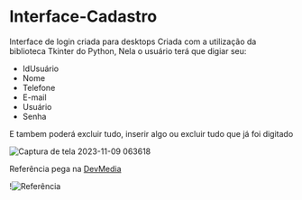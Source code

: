# Interface-Cadastro
Interface de login criada para desktops Criada com a utilização da biblioteca Tkinter do Python, Nela o usuário terá que digiar seu: 

- IdUsuário
- Nome
- Telefone
- E-mail
- Usuário 
- Senha

E tambem poderá excluir tudo, inserir algo ou excluir tudo que já foi digitado

![Captura de tela 2023-11-09 063618](https://github.com/1caue/Interface-Cadastro/assets/142410809/46049512-ba38-4a1b-b4f5-d2adbe90f49b)

Referência pega na [DevMedia](https://www.devmedia.com.br/)

!![Referência](https://github.com/1caue/Interface-Cadastro/assets/142410809/84f430a9-b83a-488f-b873-a9b7f532269c)
